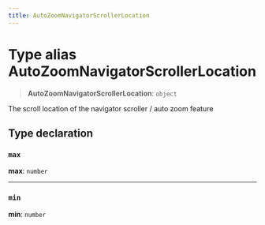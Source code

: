 ```yaml
---
title: AutoZoomNavigatorScrollerLocation
---
```


# Type alias AutoZoomNavigatorScrollerLocation

> **AutoZoomNavigatorScrollerLocation**: `object`

The scroll location of the navigator scroller / auto zoom feature

## Type declaration

### `max`

**max**: `number`

***

### `min`

**min**: `number`
